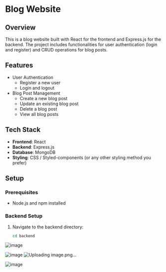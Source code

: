 # Blog Website

## Overview

This is a blog website built with React for the frontend and Express.js for the backend. The project includes functionalities for user authentication (login and register) and CRUD operations for blog posts.

## Features

- User Authentication
  - Register a new user
  - Login and logout
- Blog Post Management
  - Create a new blog post
  - Update an existing blog post
  - Delete a blog post
  - View all blog posts

## Tech Stack

- **Frontend**: React
- **Backend**: Express.js
- **Database**: MongoDB
- **Styling**: CSS / Styled-components (or any other styling method you prefer)

## Setup

### Prerequisites

- Node.js and npm installed

### Backend Setup

1. Navigate to the backend directory:
   ```bash
   cd backend


![image](https://github.com/user-attachments/assets/b578647c-ed0f-4470-8d71-d4b0c3275390)

![image](https://github.com/user-attachments/assets/d8526425-2c41-4527-afd2-9e00c0aaccd7)
![Uploading image.png…]()


![image](https://github.com/user-attachments/assets/a4e13adf-1c4c-4aa6-9a21-f061ce3c483f)
